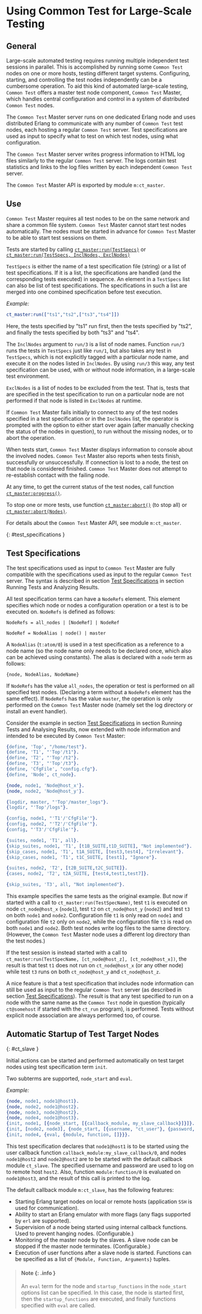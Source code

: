 <!--
%CopyrightBegin%

Copyright Ericsson AB 2023-2024. All Rights Reserved.

Licensed under the Apache License, Version 2.0 (the "License");
you may not use this file except in compliance with the License.
You may obtain a copy of the License at

    http://www.apache.org/licenses/LICENSE-2.0

Unless required by applicable law or agreed to in writing, software
distributed under the License is distributed on an "AS IS" BASIS,
WITHOUT WARRANTIES OR CONDITIONS OF ANY KIND, either express or implied.
See the License for the specific language governing permissions and
limitations under the License.

%CopyrightEnd%
-->
# Using Common Test for Large-Scale Testing

## General

Large-scale automated testing requires running multiple independent test
sessions in parallel. This is accomplished by running some `Common Test` nodes
on one or more hosts, testing different target systems. Configuring, starting,
and controlling the test nodes independently can be a cumbersome operation. To
aid this kind of automated large-scale testing, `Common Test` offers a master
test node component, `Common Test` Master, which handles central configuration
and control in a system of distributed `Common Test` nodes.

The `Common Test` Master server runs on one dedicated Erlang node and uses
distributed Erlang to communicate with any number of `Common Test` test nodes,
each hosting a regular `Common Test` server. Test specifications are used as
input to specify what to test on which test nodes, using what configuration.

The `Common Test` Master server writes progress information to HTML log files
similarly to the regular `Common Test` server. The logs contain test statistics
and links to the log files written by each independent `Common Test` server.

The `Common Test` Master API is exported by module `m:ct_master`.

## Use

`Common Test` Master requires all test nodes to be on the same network and share
a common file system. `Common Test` Master cannot start test nodes
automatically. The nodes must be started in advance for `Common Test` Master to
be able to start test sessions on them.

Tests are started by calling [`ct_master:run(TestSpecs)`](`ct_master:run/1`) or
[`ct_master:run(TestSpecs, InclNodes, ExclNodes)`](`ct_master:run/3`)

`TestSpecs` is either the name of a test specification file (string) or a list
of test specifications. If it is a list, the specifications are handled (and the
corresponding tests executed) in sequence. An element in a `TestSpecs` list can
also be list of test specifications. The specifications in such a list are
merged into one combined specification before test execution.

_Example:_

```erlang
ct_master:run(["ts1","ts2",["ts3","ts4"]])
```

Here, the tests specified by "ts1" run first, then the tests specified by "ts2",
and finally the tests specified by both "ts3" and "ts4".

The `InclNodes` argument to `run/3` is a list of node names. Function `run/3`
runs the tests in `TestSpecs` just like `run/1`, but also takes any test in
`TestSpecs`, which is not explicitly tagged with a particular node name, and
execute it on the nodes listed in `InclNodes`. By using `run/3` this way, any
test specification can be used, with or without node information, in a
large-scale test environment.

`ExclNodes` is a list of nodes to be excluded from the test. That is, tests that
are specified in the test specification to run on a particular node are not
performed if that node is listed in `ExclNodes` at runtime.

If `Common Test` Master fails initially to connect to any of the test nodes
specified in a test specification or in the `InclNodes` list, the operator is
prompted with the option to either start over again (after manually checking the
status of the nodes in question), to run without the missing nodes, or to abort
the operation.

When tests start, `Common Test` Master displays information to console about the
involved nodes. `Common Test` Master also reports when tests finish,
successfully or unsuccessfully. If connection is lost to a node, the test on
that node is considered finished. `Common Test` Master does not attempt to
re-establish contact with the failing node.

At any time, to get the current status of the test nodes, call function
[`ct_master:progress()`](`ct_master:progress/0`).

To stop one or more tests, use function
[`ct_master:abort()`](`ct_master:abort/0`) (to stop all) or
[`ct_master:abort(Nodes)`](`ct_master:abort/1`).

For details about the `Common Test` Master API, see module `m:ct_master`.

[](){: #test_specifications }

## Test Specifications

The test specifications used as input to `Common Test` Master are fully
compatible with the specifications used as input to the regular `Common Test`
server. The syntax is described in section
[Test Specifications](run_test_chapter.md#test_specifications) in section
Running Tests and Analyzing Results.

All test specification terms can have a `NodeRefs` element. This element
specifies which node or nodes a configuration operation or a test is to be
executed on. `NodeRefs` is defined as follows:

`NodeRefs = all_nodes | [NodeRef] | NodeRef`

`NodeRef = NodeAlias | node() | master`

A `NodeAlias` (`t:atom/0`) is used in a test specification as a reference to a
node name (so the node name only needs to be declared once, which also can be
achieved using constants). The alias is declared with a `node` term as follows:

`{node, NodeAlias, NodeName}`

If `NodeRefs` has the value `all_nodes`, the operation or test is performed on
all specified test nodes. (Declaring a term without a `NodeRefs` element has the
same effect). If `NodeRefs` has the value `master`, the operation is only
performed on the `Common Test` Master node (namely set the log directory or
install an event handler).

Consider the example in section
[Test Specifications](run_test_chapter.md#test_specifications) in section
Running Tests and Analysing Results, now extended with node information and
intended to be executed by `Common Test` Master:

```erlang
{define, 'Top', "/home/test"}.
{define, 'T1', "'Top'/t1"}.
{define, 'T2', "'Top'/t2"}.
{define, 'T3', "'Top'/t3"}.
{define, 'CfgFile', "config.cfg"}.
{define, 'Node', ct_node}.

{node, node1, 'Node@host_x'}.
{node, node2, 'Node@host_y'}.

{logdir, master, "'Top'/master_logs"}.
{logdir, "'Top'/logs"}.

{config, node1, "'T1'/'CfgFile'"}.
{config, node2, "'T2'/'CfgFile'"}.
{config, "'T3'/'CfgFile'"}.

{suites, node1, 'T1', all}.
{skip_suites, node1, 'T1', [t1B_SUITE,t1D_SUITE], "Not implemented"}.
{skip_cases, node1, 'T1', t1A_SUITE, [test3,test4], "Irrelevant"}.
{skip_cases, node1, 'T1', t1C_SUITE, [test1], "Ignore"}.

{suites, node2, 'T2', [t2B_SUITE,t2C_SUITE]}.
{cases, node2, 'T2', t2A_SUITE, [test4,test1,test7]}.

{skip_suites, 'T3', all, "Not implemented"}.
```

This example specifies the same tests as the original example. But now if
started with a call to `ct_master:run(TestSpecName)`, test `t1` is executed on
node `ct_node@host_x` (`node1`), test `t2` on `ct_node@host_y` (`node2`) and
test `t3` on both `node1` and `node2`. Configuration file `t1` is only read on
`node1` and configuration file `t2` only on `node2`, while the configuration
file `t3` is read on both `node1` and `node2`. Both test nodes write log files
to the same directory. (However, the `Common Test` Master node uses a different
log directory than the test nodes.)

If the test session is instead started with a call to
`ct_master:run(TestSpecName, [ct_node@host_z], [ct_node@host_x])`, the result is
that test `t1` does not run on `ct_node@host_x` (or any other node) while test
`t3` runs on both `ct_node@host_y` and `ct_node@host_z`.

A nice feature is that a test specification that includes node information can
still be used as input to the regular `Common Test` server (as described in
section [Test Specifications](run_test_chapter.md#test_specifications)). The
result is that any test specified to run on a node with the same name as the
`Common Test` node in question (typically `ct@somehost` if started with the
`ct_run` program), is performed. Tests without explicit node association are
always performed too, of course.

## Automatic Startup of Test Target Nodes

[](){: #ct_slave }

Initial actions can be started and performed automatically on test target nodes
using test specification term `init`.

Two subterms are supported, `node_start` and `eval`.

_Example:_

```erlang
{node, node1, node1@host1}.
{node, node2, node1@host2}.
{node, node3, node2@host2}.
{node, node4, node1@host3}.
{init, node1, [{node_start, [{callback_module, my_slave_callback}]}]}.
{init, [node2, node3], {node_start, [{username, "ct_user"}, {password, "ct_password"}]}}.
{init, node4, {eval, {module, function, []}}}.
```

This test specification declares that `node1@host1` is to be started using the
user callback function `callback_module:my_slave_callback/0`, and nodes
`node1@host2` and `node2@host2` are to be started with the default callback
module `ct_slave`. The specified username and password are used to log on to
remote host `host2`. Also, function `module:function/0` is evaluated on
`node1@host3`, and the result of this call is printed to the log.

The default callback module `m:ct_slave`, has the following features:

- Starting Erlang target nodes on local or remote hosts (application `SSH` is
  used for communication).
- Ability to start an Erlang emulator with more flags (any flags supported by
  `erl` are supported).
- Supervision of a node being started using internal callback functions. Used to
  prevent hanging nodes. (Configurable.)
- Monitoring of the master node by the slaves. A slave node can be stopped if
  the master node terminates. (Configurable.)
- Execution of user functions after a slave node is started. Functions can be
  specified as a list of `{Module, Function, Arguments}` tuples.

> #### Note {: .info }
>
> An `eval` term for the node and `startup_functions` in the `node_start`
> options list can be specified. In this case, the node is started first, then
> the `startup_functions` are executed, and finally functions specified with
> `eval` are called.
